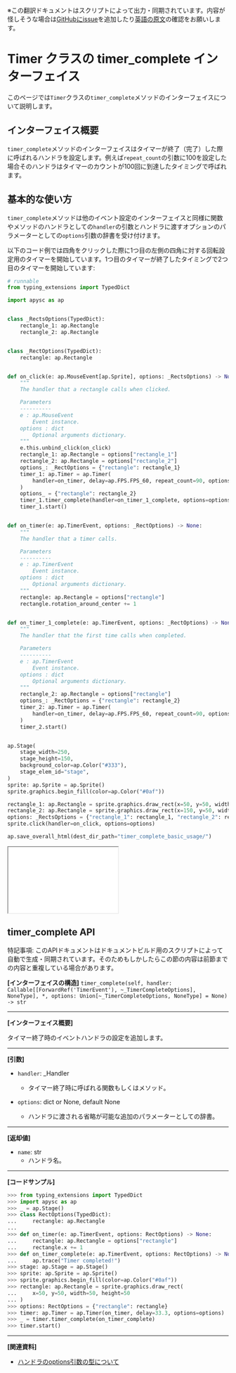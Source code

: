 <span class="inconspicuous-txt">※この翻訳ドキュメントはスクリプトによって出力・同期されています。内容が怪しそうな場合は<a href="https://github.com/simon-ritchie/apysc/issues" target="_blank">GitHubにissue</a>を追加したり[英語の原文](https://simon-ritchie.github.io/apysc/en/timer_complete.html)の確認をお願いします。</span>

# Timer クラスの timer_complete インターフェイス

このページでは`Timer`クラスの`timer_complete`メソッドのインターフェイスについて説明します。

## インターフェイス概要

`timer_complete`メソッドのインターフェイスはタイマーが終了（完了）した際に呼ばれるハンドラを設定します。例えば`repeat_count`の引数に100を設定した場合そのハンドラはタイマーのカウントが100回に到達したタイミングで呼ばれます。

## 基本的な使い方

`timer_complete`メソッドは他のイベント設定のインターフェイスと同様に関数やメソッドのハンドラとしての`handler`の引数とハンドラに渡すオプションのパラメーターとしての`options`引数の辞書を受け付けます。

以下のコード例では四角をクリックした際に1つ目の左側の四角に対する回転設定用のタイマーを開始しています。1つ目のタイマーが終了したタイミングで2つ目のタイマーを開始しています:

```py
# runnable
from typing_extensions import TypedDict

import apysc as ap


class _RectsOptions(TypedDict):
    rectangle_1: ap.Rectangle
    rectangle_2: ap.Rectangle


class _RectOptions(TypedDict):
    rectangle: ap.Rectangle


def on_click(e: ap.MouseEvent[ap.Sprite], options: _RectsOptions) -> None:
    """
    The handler that a rectangle calls when clicked.

    Parameters
    ----------
    e : ap.MouseEvent
        Event instance.
    options : dict
        Optional arguments dictionary.
    """
    e.this.unbind_click(on_click)
    rectangle_1: ap.Rectangle = options["rectangle_1"]
    rectangle_2: ap.Rectangle = options["rectangle_2"]
    options_: _RectOptions = {"rectangle": rectangle_1}
    timer_1: ap.Timer = ap.Timer(
        handler=on_timer, delay=ap.FPS.FPS_60, repeat_count=90, options=options_
    )
    options_ = {"rectangle": rectangle_2}
    timer_1.timer_complete(handler=on_timer_1_complete, options=options_)
    timer_1.start()


def on_timer(e: ap.TimerEvent, options: _RectOptions) -> None:
    """
    The handler that a timer calls.

    Parameters
    ----------
    e : ap.TimerEvent
        Event instance.
    options : dict
        Optional arguments dictionary.
    """
    rectangle: ap.Rectangle = options["rectangle"]
    rectangle.rotation_around_center += 1


def on_timer_1_complete(e: ap.TimerEvent, options: _RectOptions) -> None:
    """
    The handler that the first time calls when completed.

    Parameters
    ----------
    e : ap.TimerEvent
        Event instance.
    options : dict
        Optional arguments dictionary.
    """
    rectangle_2: ap.Rectangle = options["rectangle"]
    options_: _RectOptions = {"rectangle": rectangle_2}
    timer_2: ap.Timer = ap.Timer(
        handler=on_timer, delay=ap.FPS.FPS_60, repeat_count=90, options=options_
    )
    timer_2.start()


ap.Stage(
    stage_width=250,
    stage_height=150,
    background_color=ap.Color("#333"),
    stage_elem_id="stage",
)
sprite: ap.Sprite = ap.Sprite()
sprite.graphics.begin_fill(color=ap.Color("#0af"))

rectangle_1: ap.Rectangle = sprite.graphics.draw_rect(x=50, y=50, width=50, height=50)
rectangle_2: ap.Rectangle = sprite.graphics.draw_rect(x=150, y=50, width=50, height=50)
options: _RectsOptions = {"rectangle_1": rectangle_1, "rectangle_2": rectangle_2}
sprite.click(handler=on_click, options=options)

ap.save_overall_html(dest_dir_path="timer_complete_basic_usage/")
```

<iframe src="static/timer_complete_basic_usage/index.html" width="250" height="150"></iframe>

## timer_complete API

<span class="inconspicuous-txt">特記事項: このAPIドキュメントはドキュメントビルド用のスクリプトによって自動で生成・同期されています。そのためもしかしたらこの節の内容は前節までの内容と重複している場合があります。</span>

**[インターフェイスの構造]** `timer_complete(self, handler: Callable[[ForwardRef('TimerEvent'), ~_TimerCompleteOptions], NoneType], *, options: Union[~_TimerCompleteOptions, NoneType] = None) -> str`<hr>

**[インターフェイス概要]**

タイマー終了時のイベントハンドラの設定を追加します。<hr>

**[引数]**

- `handler`: _Handler
  - タイマー終了時に呼ばれる関数もしくはメソッド。

- `options`: dict or None, default None
  - ハンドラに渡される省略が可能な追加のパラメーターとしての辞書。

<hr>

**[返却値]**

- `name`: str
  - ハンドラ名。

<hr>

**[コードサンプル]**

```py
>>> from typing_extensions import TypedDict
>>> import apysc as ap
>>> _ = ap.Stage()
>>> class RectOptions(TypedDict):
...     rectangle: ap.Rectangle
...
>>> def on_timer(e: ap.TimerEvent, options: RectOptions) -> None:
...     rectangle: ap.Rectangle = options["rectangle"]
...     rectangle.x += 1
>>> def on_timer_complete(e: ap.TimerEvent, options: RectOptions) -> None:
...     ap.trace("Timer completed!")
>>> stage: ap.Stage = ap.Stage()
>>> sprite: ap.Sprite = ap.Sprite()
>>> sprite.graphics.begin_fill(color=ap.Color("#0af"))
>>> rectangle: ap.Rectangle = sprite.graphics.draw_rect(
...     x=50, y=50, width=50, height=50
... )
>>> options: RectOptions = {"rectangle": rectangle}
>>> timer: ap.Timer = ap.Timer(on_timer, delay=33.3, options=options)
>>> _ = timer.timer_complete(on_timer_complete)
>>> timer.start()
```

<hr>

**[関連資料]**

- [ハンドラのoptions引数の型について](https://simon-ritchie.github.io/apysc/jp/jp_about_handler_options_type.html)